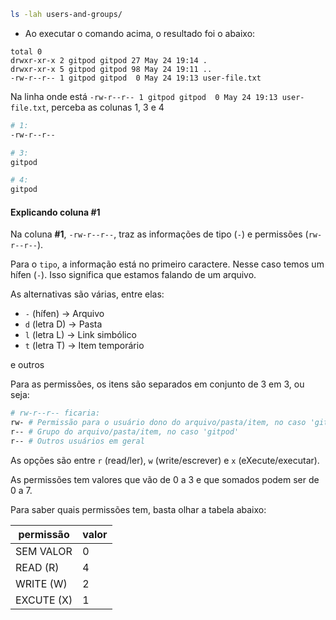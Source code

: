 

```sh
ls -lah users-and-groups/
```

* Ao executar o comando acima, o resultado foi o abaixo:

```
total 0
drwxr-xr-x 2 gitpod gitpod 27 May 24 19:14 .
drwxr-xr-x 5 gitpod gitpod 98 May 24 19:11 ..
-rw-r--r-- 1 gitpod gitpod  0 May 24 19:13 user-file.txt
```

Na linha onde está `-rw-r--r-- 1 gitpod gitpod  0 May 24 19:13 user-file.txt`, perceba as colunas 1, 3 e 4

```sh
# 1:
-rw-r--r--

# 3:
gitpod

# 4:
gitpod
```

#### Explicando coluna #1
Na coluna **#1**, `-rw-r--r--`, traz as informações de tipo (`-`) e permissões (`rw-r--r--`).

Para o `tipo`, a informação está no primeiro caractere. Nesse caso temos um hífen (`-`). Isso significa que estamos falando de um arquivo.

As alternativas são várias, entre elas:

* `-` (hífen)    -> Arquivo
* `d` (letra D)  -> Pasta
* `l` (letra L)  -> Link simbólico
* `t` (letra T)  -> Item temporário

e outros

Para as permissões, os itens são separados em conjunto de 3 em 3, ou seja:

```sh
# rw-r--r-- ficaria:
rw- # Permissão para o usuário dono do arquivo/pasta/item, no caso 'gitpod'
r-- # Grupo do arquivo/pasta/item, no caso 'gitpod'
r-- # Outros usuários em geral
```

As opções são entre `r` (read/ler), `w` (write/escrever) e `x` (eXecute/executar).

As permissões tem valores que vão de 0 a 3 e que somados podem ser de 0 a 7.

Para saber quais permissões tem, basta olhar a tabela abaixo:


| permissão   |  valor |
|-----------  |--------|
| SEM VALOR   | 0      |
| READ (R)    | 4      |
| WRITE (W)   | 2      |
| EXCUTE (X)  | 1      |
